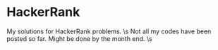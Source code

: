# HackerRank

My solutions for HackerRank problems. \s
Not all my codes have been posted so far. Might be done by the month end. \s
